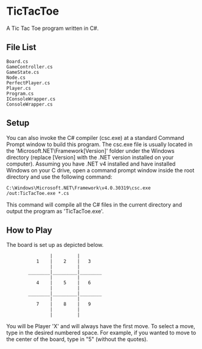 TicTacToe
=========

A Tic Tac Toe program written in C#.

File List
---------

	Board.cs
	GameController.cs
	GameState.cs
	Node.cs
	PerfectPlayer.cs
	Player.cs
	Program.cs
	IConsoleWrapper.cs
	ConsoleWrapper.cs
	

Setup
-----

You can also invoke the C# compiler (csc.exe) at a standard Command Prompt window to build this program. The csc.exe file is usually located in the 'Microsoft.NET\Framework\[Version]' folder under the Windows directory (replace [Version] with the .NET version installed on your computer). Assuming you have .NET v4 installed and have installed Windows on your C drive, open a command prompt window inside the root directory and use the following command:

	C:\Windows\Microsoft.NET\Framework\v4.0.30319\csc.exe /out:TicTacToe.exe *.cs

This command will compile all the C# files in the current directory and output the program as 'TicTacToe.exe'.

How to Play
-----------

The board is set up as depicted below.

	    	   	  	 
                    |         |
               1    |    2    |   3	
                    |         |
            ________|_________|________
                    |         |
               4    |    5    |   6
                    |         |
            ________|_________|________
                    |         |
               7    |    8    |   9
                    |         |
                    |         |
            
You will be Player 'X' and will always have the first move. To select a move, type in the desired numbered space. For example, if you wanted to move to the center of the board, type in "5" (without the quotes).
